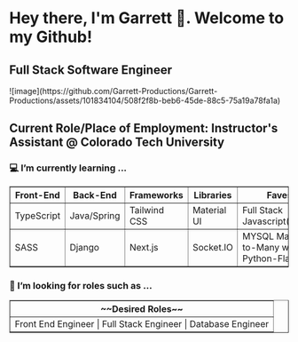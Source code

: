 <h1>Hey there, I'm Garrett 🤘. Welcome to my Github!</h1>
<!-- <img src="/desktop/me.jpg" alt="snek" height="128px"> -->
  <h2> Full Stack Software Engineer</h2>
![image](https://github.com/Garrett-Productions/Garrett-Productions/assets/101834104/508f2f8b-beb6-45de-88c5-75a19a78fa1a)
  <h2> Current Role/Place of Employment: Instructor's Assistant @ Colorado Tech University</h2>

<h3> 💻 I’m currently learning ...</h3>
    <table border="1";>
        <thead>
            <tr>
                <th>Front-End</th>
                <th>Back-End</th>
                <th>Frameworks</th>
                <th>Libraries</th>
                <th>Faves</th>
            </tr>
          <tbody>
            <tr>
                <td>TypeScript</td>
                <td>Java/Spring</td>
                <td>Tailwind CSS</td>
                <td>Material UI</td>
                <td>Full Stack Javascript(React)</td>
            </tr>
            <tr>
                <td>SASS</td>
                <td>Django</td>
                <td>Next.js</td>
                <td>Socket.IO</td>
                <td>MYSQL Many-to-Many w/ Python-Flask </td>
            </tr>
          </tbody>
        </thead>
    </table>
<h3>🤔 I’m looking for roles such as ...</h3>
<table border="1";>
        <thead>
            <tr>
                <th>~~Desired Roles~~</th>
            </tr>
          <tbody>
            <tr>
                <td>Front End Engineer | Full Stack Engineer | Database Engineer</td>
            </tr>
          </tbody>
        </thead>
    </table>
<!-- - 💬 Ask me about ...
- 📫 How to reach me: ...
- ⚡ Fun fact: ... -->

